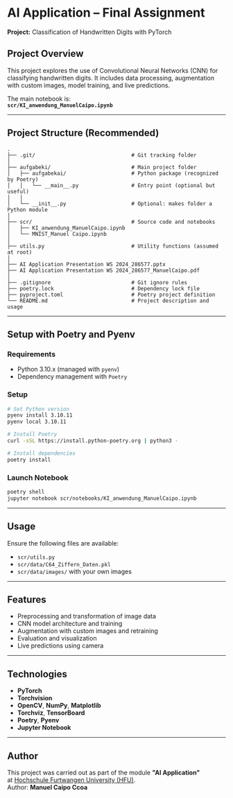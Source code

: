 # AI Application – Final Assignment

**Project:** Classification of Handwritten Digits with PyTorch

## Project Overview

This project explores the use of Convolutional Neural Networks (CNN) for classifying handwritten digits. It includes data processing, augmentation with custom images, model training, and live predictions.

The main notebook is:  
**`scr/KI_anwendung_ManuelCaipo.ipynb`**

---

## Project Structure (Recommended)

```
.
├── .git/                               # Git tracking folder
│
├── aufgabeki/                          # Main project folder
│   ├── aufgabekai/                     # Python package (recognized by Poetry)
│   │   └── __main__.py                 # Entry point (optional but useful)
│   │
│   └── __init__.py                     # Optional: makes folder a Python module
│
├── scr/                                # Source code and notebooks
│   ├── KI_anwendung_ManuelCaipo.ipynb
│   └── MNIST_Manuel Caipo.ipynb
│
├── utils.py                            # Utility functions (assumed at root)
│
├── AI Application Presentation WS 2024_286577.pptx
├── AI Application Presentation WS 2024_286577_ManuelCaipo.pdf
│
├── .gitignore                          # Git ignore rules
├── poetry.lock                         # Dependency lock file
├── pyproject.toml                      # Poetry project definition
└── README.md                           # Project description and usage

```

---

## Setup with Poetry and Pyenv

### Requirements

- Python 3.10.x (managed with `pyenv`)
- Dependency management with `Poetry`

### Setup

```bash
# Set Python version
pyenv install 3.10.11
pyenv local 3.10.11

# Install Poetry
curl -sSL https://install.python-poetry.org | python3 -

# Install dependencies
poetry install
```

### Launch Notebook

```bash
poetry shell
jupyter notebook scr/notebooks/KI_anwendung_ManuelCaipo.ipynb
```

---

## Usage

Ensure the following files are available:

- `scr/utils.py`
- `scr/data/C64_Ziffern_Daten.pkl`
- `scr/data/images/` with your own images

---

## Features

- Preprocessing and transformation of image data
- CNN model architecture and training
- Augmentation with custom images and retraining
- Evaluation and visualization
- Live predictions using camera

---

## Technologies

- **PyTorch**
- **Torchvision**
- **OpenCV**, **NumPy**, **Matplotlib**
- **Torchviz**, **TensorBoard**
- **Poetry**, **Pyenv**
- **Jupyter Notebook**

---

## Author

This project was carried out as part of the module **"AI Application"**  
at [Hochschule Furtwangen University (HFU)](https://www.hs-furtwangen.de/).  
Author: **Manuel Caipo Ccoa**
